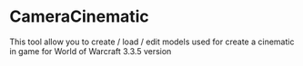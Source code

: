 # CameraCinematic
 This tool allow you to create / load / edit models used for create a cinematic in game for World of Warcraft 3.3.5 version
